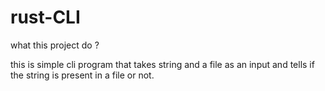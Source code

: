 # rust-CLI
what this project do ?

this is simple cli program that takes string and a file as an input and tells if the string is present in a file or not.